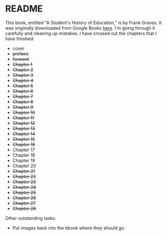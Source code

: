 # README

This book, entitled "A Student's History of Education," is by Frank Graves. It was originally downloaded from Google Books [here](https://books.google.com/books?id=BKEAAAAAYAAJ&pg=PP1&dq=a+student's+history+of+education+by+frank+graves&hl=en&sa=X&ved=0ahUKEwiQjaWR8uLQAhXmylQKHY6FAH4Q6AEIHzAB#v=onepage&q=a%20student's%20history%20of%20education%20by%20frank%20graves&f=false). I'm going through it carefully and cleaning up mistakes. I have crossed out the chapters that I have finished:

* cover
* ~~preface~~
* ~~forward~~
* ~~Chapter 1~~
* ~~Chapter 2~~
* ~~Chapter 3~~
* ~~Chapter 4~~
* ~~Chapter 5~~
* ~~Chapter 6~~
* ~~Chapter 7~~
* ~~Chapter 8~~
* ~~Chapter 9~~
* ~~Chapter 10~~
* ~~Chapter 11~~
* ~~Chapter 12~~
* ~~Chapter 13~~
* ~~Chapter 14~~
* ~~Chapter 15~~
* ~~Chapter 16~~
* Chapter 17
* Chapter 18
* Chapter 19
* Chapter 20
* ~~Chapter 21~~
* ~~Chapter 22~~
* ~~Chapter 23~~
* ~~Chapter 24~~
* ~~Chapter 25~~
* ~~Chapter 26~~
* ~~Chapter 27~~
* ~~Chapter 28~~

Other outstanding tasks:

* Put images back into the ebook where they should go.